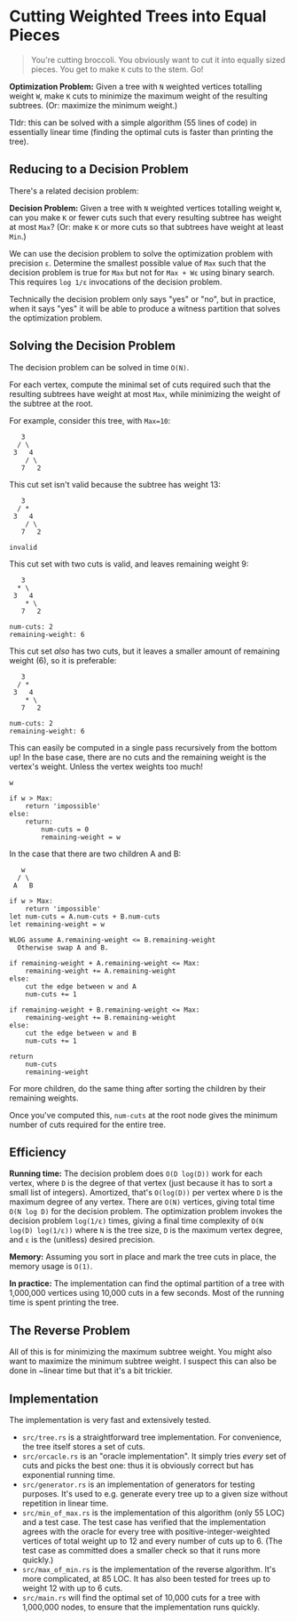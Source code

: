 # Cutting Weighted Trees into Equal Pieces

> You're cutting broccoli. You obviously want to cut it into equally sized
> pieces. You get to make `K` cuts to the stem. Go!

**Optimization Problem:** Given a tree with `N` weighted vertices totalling
weight `W`, make `K` cuts to minimize the maximum weight of the resulting
subtrees. (Or: maximize the minimum weight.)

Tldr: this can be solved with a simple algorithm (55 lines of code) in
essentially linear time (finding the optimal cuts is faster than printing the
tree).

## Reducing to a Decision Problem

There's a related decision problem:

**Decision Problem:** Given a tree with `N` weighted vertices totalling weight
`W`, can you make `K` or fewer cuts such that every resulting subtree has weight
at most `Max`? (Or: make `K` or more cuts so that subtrees have weight at least
`Min`.)

We can use the decision problem to solve the optimization problem with precision
`ε`. Determine the smallest possible value of `Max` such that the decision
problem is true for `Max` but not for `Max + Wε` using binary search. This
requires `log 1/ε` invocations of the decision problem.

Technically the decision problem only says "yes" or "no", but in practice, when
it says "yes" it will be able to produce a witness partition that solves the
optimization problem.


## Solving the Decision Problem

The decision problem can be solved in time `O(N)`.

For each vertex, compute the minimal set of cuts required such that the
resulting subtrees have weight at most `Max`, while minimizing the weight of the
subtree at the root.

For example, consider this tree, with `Max=10`:

       3
      / \
     3   4
        / \
       7   2

This cut set isn't valid because the subtree has weight 13:

       3
      / *
     3   4
        / \
       7   2

    invalid

This cut set with two cuts is valid, and leaves remaining weight 9:

       3
      * \
     3   4
        * \
       7   2

    num-cuts: 2
    remaining-weight: 6

This cut set _also_ has two cuts, but it leaves a smaller amount of remaining
weight (6), so it is preferable:

       3
      / *
     3   4
        * \
       7   2
    
    num-cuts: 2
    remaining-weight: 6

This can easily be computed in a single pass recursively from the bottom up! In
the base case, there are no cuts and the remaining weight is the vertex's
weight. Unless the vertex weights too much!

    w

    if w > Max:
        return 'impossible'
    else:
        return:
            num-cuts = 0
            remaining-weight = w

In the case that there are two children A and B:

       w
      / \
     A   B

    if w > Max:
        return 'impossible'
    let num-cuts = A.num-cuts + B.num-cuts
    let remaining-weight = w

    WLOG assume A.remaining-weight <= B.remaining-weight
      Otherwise swap A and B.

    if remaining-weight + A.remaining-weight <= Max:
        remaining-weight += A.remaining-weight
    else:
        cut the edge between w and A
        num-cuts += 1

    if remaining-weight + B.remaining-weight <= Max:
        remaining-weight += B.remaining-weight
    else:
        cut the edge between w and B
        num-cuts += 1

    return
        num-cuts
        remaining-weight

For more children, do the same thing after sorting the children by their
remaining weights.

Once you've computed this, `num-cuts` at the root node gives the minimum number
of cuts required for the entire tree.

## Efficiency

**Running time:** The decision problem does `O(D log(D))` work for each vertex,
where `D` is the degree of that vertex (just because it has to sort a small list
of integers). Amortized, that's `O(log(D))` per vertex where `D` is the maximum
degree of any vertex. There are `O(N)` vertices, giving total time `O(N log D)`
for the decision problem. The optimization problem invokes the decision problem
`log(1/ε)` times, giving a final time complexity of `O(N log(D) log(1/ε))`
where `N` is the tree size, `D` is the maximum vertex degree, and `ε` is the
(unitless) desired precision.

**Memory:** Assuming you sort in place and mark the tree cuts in place, the
memory usage is `O(1)`.

**In practice:** The implementation can find the optimal partition of a tree
with 1,000,000 vertices using 10,000 cuts in a few seconds. Most of the running
time is spent printing the tree.

## The Reverse Problem

All of this is for minimizing the maximum subtree weight. You might also want to
maximize the minimum subtree weight. I suspect this can also be done in ~linear
time but that it's a bit trickier.

## Implementation

The implementation is very fast and extensively tested.

- `src/tree.rs` is a straightforward tree implementation. For convenience, the
  tree itself stores a set of cuts.
- `src/orcacle.rs` is an "oracle implementation". It simply tries _every_ set of
  cuts and picks the best one: thus it is obviously correct but has exponential
  running time.
- `src/generator.rs` is an implementation of generators for testing purposes.
  It's used to e.g. generate every tree up to a given size without repetition in
  linear time.
- `src/min_of_max.rs` is the implementation of this algorithm (only 55 LOC)
  and a test case. The test case has verified that the implementation agrees
  with the oracle for every tree with positive-integer-weighted vertices of
  total weight up to 12 and every number of cuts up to 6. (The test case as
  committed does a smaller check so that it runs more quickly.)
- `src/max_of_min.rs` is the implementation of the reverse algorithm. It's more
  complicated, at 85 LOC. It has also been tested for trees up to weight 12 with
  up to 6 cuts.
- `src/main.rs` will find the optimal set of 10,000 cuts for a tree with 1,000,000
  nodes, to ensure that the implementation runs quickly.
